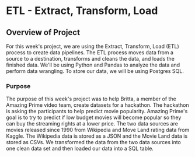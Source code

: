 # ETL - Extract, Transform, Load

## Overview of Project
For this week's project, we are using the Extract, Transform, Load (ETL) process to create data pipelines. The ETL process moves data from a source to a destination, transforms and cleans the data, and loads the finished data. We'll be using Python and Pandas to analyze the data and perform data wrangling. To store our data, we will be using Postgres SQL. 

### Purpose
The purpose of this week's project was to help Britta, a member of the Amazing Prime video team, create datasets for a hackathon. The hackathon is asking the participants to help predict movie popularity. Amazing Prime's goal is to try to predict if low budget movies will become popular so they can buy the streaming rights at a lower price. The two data sources are movies released since 1990 from Wikipedia and Move Land rating data from Kaggle. The Wikipedia data is stored as a JSON and the Movie Land data is stored as CSVs. We transformed the data from the two data sources into one clean data set and then loaded our data into a SQL table. 